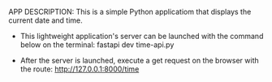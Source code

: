 APP DESCRIPTION:
This is a simple Python applicatiom that displays the current date and time.

*   This lightweight application's server can be launched with the command below on the terminal: 
    fastapi dev time-api.py  

*   After the server is launched, execute a get request on the browser with the route:
    http://127.0.0.1:8000/time